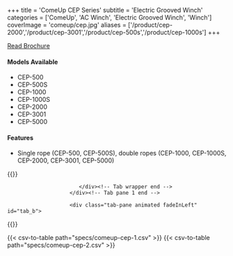 +++
title = 'ComeUp CEP Series'
subtitle = 'Electric Grooved Winch'
categories = ['ComeUp', 'AC Winch', 'Electric Grooved Winch', 'Winch']
coverImage = 'comeup/cep.jpg'
aliases = ['/product/cep-2000','/product/cep-3001','/product/cep-500s','/product/cep-1000s']
+++

[Read Brochure](https://drive.google.com/file/d/1w6psIcPfsffWlWrCbrrdFqmXiIF2ctnz/view?usp=sharing)

#### Models Available

* CEP-500
* CEP-500S
* CEP-1000
* CEP-1000S
* CEP-2000
* CEP-3001
* CEP-5000

#### Features

* Single rope (CEP-500, CEP-500S), double ropes (CEP-1000, CEP-1000S, CEP-2000,
  CEP-3001, CEP-5000)

{{<renderer>}}

</div>
                              </div><!-- Service 1 end -->

                           </div><!-- Tab wrapper end -->
                        </div><!-- Tab pane 1 end -->

                        <div class="tab-pane animated fadeInLeft" id="tab_b">
{{</renderer>}}

{{< csv-to-table path="specs/comeup-cep-1.csv" >}}
{{< csv-to-table path="specs/comeup-cep-2.csv" >}}
